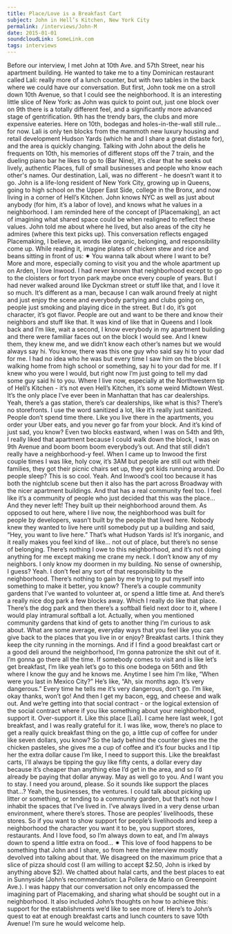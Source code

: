 ```yaml
---
title: Place/Love is a Breakfast Cart
subject: John in Hell’s Kitchen, New York City
permalink: /interviews/John-M
date: 2015-01-01
soundcloudLink: SomeLink.com
tags: interviews
---
```




Before our interview, I met John at 10th Ave. and 57th Street, near his apartment building. He
wanted to take me to a tiny Dominican restaurant called Lali: really more of a lunch counter, but
with two tables in the back where we could have our conversation. But first, John took me on a
stroll down 10th Avenue, so that I could see the neighborhood.
It is an interesting little slice of New York: as John was quick to point out, just one block over on
9th there is a totally different feel, and a significantly more advanced stage of gentrification. 9th
has the trendy bars, the clubs and more expensive eateries. Here on 10th, bodegas and
holes-in-the-wall still rule… for now. Lali is only ten blocks from the mammoth new luxury
housing and retail development Hudson Yards (which he and I share a great distaste for), and
the area is quickly changing. Talking with John about the delis he frequents on 10th, his
memories of different stops off the 7 train, and the dueling piano bar he likes to go to (Bar Nine),
it’s clear that he seeks out lively, authentic Places, full of small businesses and people who
know each other's names. Our destination, Lali, was no different - he doesn’t want it to go.
John is a life-long resident of New York City, growing up in Queens, going to high school on the
Upper East Side, college in the Bronx, and now living in a corner of Hell’s Kitchen. John knows
NYC as well as just about anybody (for him, it’s a labor of love), and knows what he values in a
neighborhood. I am reminded here of the concept of [Placemaking], an act of imagining what
shared space could be when realigned to reflect these values. John told me about where he
lived, but also areas of the city he admires (where this text picks up). This conversation reflects
engaged Placemaking, I believe, as words like organic, belonging, and responsibility come up.
While reading it, imagine plates of chicken stew and rice and beans sitting in front of us:
✷
You wanna talk about where I want to be? More and more, especially coming to visit you and
the whole apartment up on Arden, I love Inwood. I had never known that neighborhood except
to go to the cloisters or fort tryon park maybe once every couple of years. But I had never
walked around like Dyckman street or stuff like that, and I love it so much. It’s different as a
man, because I can walk around freely at night and just enjoy the scene and everybody partying
and clubs going on, people just smoking and playing dice in the street. But I do, it’s got
character, it’s got flavor. People are out and want to be there and know their neighbors and stuff
like that. It was kind of like that in Queens and I look back and I’m like, wait a second, I know
everybody in my apartment building and there were familiar faces out on the block I would see.
And I knew them, they knew me, and we didn’t know each other’s names but we would always
say hi. You know, there was this one guy who said say hi to your dad for me. I had no idea who
he was but every time I saw him on the block walking home from high school or something, say
hi to your dad for me. If I knew who you were I would, but right now I’m just going to tell my dad
some guy said hi to you. Where I live now, especially at the Northwestern tip of Hell’s Kitchen -
it’s not even Hell’s Kitchen, it’s some weird Midtown West.
It’s the only place I’ve ever been in Manhattan that has car dealerships.
Yeah, there’s a gas station, there’s car dealerships, like what is this? There’s no storefronts. I
use the word sanitized a lot, like it’s really just sanitized. People don’t spend time there. Like you
live there in the apartments, you order your Uber eats, and you never go far from your block.
And it’s kind of just sad, you know? Even two blocks eastward, when I was on 54th and 9th, I
really liked that apartment because I could walk down the block, I was on 9th Avenue and boom
boom boom everybody’s out. And that still didn’t really have a neighborhood-y feel. When I
came up to Inwood the first couple times I was like, holy cow, it’s 3AM but people are still out
with their families, they got their picnic chairs set up, they got kids running around. Do people
sleep? This is so cool.
Yeah. And Inwood’s cool too because it has both the nightclub scene but then it also has the
part across Broadway with the nicer apartment buildings. And that has a real community feel
too. I feel like it’s a community of people who just decided that this was the place...
And they never left! They built up their neighborhood around them. As opposed to out here,
where I live now, the neighborhood was built for people by developers, wasn’t built by the
people that lived here. Nobody knew they wanted to live here until somebody put up a building
and said, “Hey, you want to live here.” That’s what Hudson Yards is! It’s inorganic, and it really
makes you feel kind of like... not out of place, but there’s no sense of belonging. There’s nothing
I owe to this neighborhood, and it’s not doing anything for me except making me crane my neck.
I don’t know any of my neighbors. I only know my doormen in my building.
No sense of ownership, I guess?
Yeah. I don’t feel any sort of that responsibility to the neighborhood. There’s nothing to gain by
me trying to put myself into something to make it better, you know? There’s a couple community
gardens that I’ve wanted to volunteer at, or spend a little time at. And there’s a really nice dog
park a few blocks away. Which I really do like that place. There’s the dog park and then there’s
a softball field next door to it, where I would play intramural softball a lot.
Actually, when you mentioned community gardens that kind of gets to another thing I’m curious
to ask about. What are some average, everyday ways that you feel like you can give back to the
places that you live in or enjoy?
Breakfast carts. I think they keep the city running in the mornings. And if I find a good breakfast
cart or a good deli around the neighborhood, I’m gonna patronize the shit out of it. I’m gonna go
there all the time. If somebody comes to visit and is like let’s get breakfast, I’m like yeah let’s go
to this one bodega on 56th and 9th where I know the guy and he knows me. Anytime I see him
I’m like, “When were you last in Mexico City?” He’s like, “Ah, six months ago. It’s very
dangerous.” Every time he tells me it’s very dangerous, don’t go. I’m like, okay thanks, won’t go!
And then I get my bacon, egg, and cheese and walk out. And we’re getting into that social
contract - or the logical extension of the social contract where if you like something about your
neighborhood, support it. Over-support it. Like this place [Lali]. I came here last week, I got
breakfast, and I was really grateful for it. I was like, wow, there’s no place to get a really quick
breakfast thing on the go, a little cup of coffee for under like seven dollars, you know? So the
lady behind the counter gives me the chicken pasteles, she gives me a cup of coffee and it’s
four bucks and I tip her the extra dollar cause I’m like, I need to support this. Like the breakfast
carts, I’ll always be tipping the guy like fifty cents, a dollar every day because it’s cheaper than
anything else I’d get in the area, and so I’d already be paying that dollar anyway. May as well go
to you. And I want you to stay. I need you around, please.
So it sounds like support the places that…?
Yeah, the businesses, the ventures. I could talk about picking up litter or something, or tending
to a community garden, but that’s not how I inhabit the spaces that I’ve lived in. I’ve always lived
in a very dense urban environment, where there’s stores. Those are peoples’ livelihoods, these
stores. So if you want to show support for people’s livelihoods and keep a neighborhood the
character you want it to be, you support stores, restaurants. And I love food, so I’m always down
to eat, and I’m always down to spend a little extra on food...
✷
This love of food happens to be something that John and I share, so from here the interview
mostly devolved into talking about that. We disagreed on the maximum price that a slice of
pizza should cost (I am willing to accept $2.50, John is irked by anything above $2). We chatted
about halal carts, and the best places to eat in Sunnyside (John’s recommendation: La Pollera
de Mario on Greenpoint Ave.).
I was happy that our conversation not only encompassed the imagining part of Placemaking,
and sharing what should be sought out in a neighborhood. It also included John’s thoughts on
how to achieve this: support for the establishments we’d like to see more of. Here’s to John’s
quest to eat at enough breakfast carts and lunch counters to save 10th Avenue! I’m sure he
would welcome help.